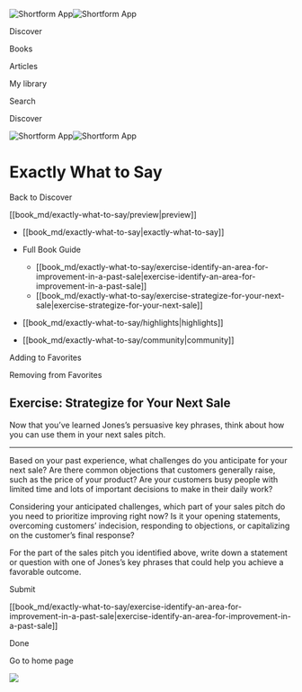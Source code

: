 ![Shortform App](/img/logo.36a2399e.svg)![Shortform App](/img/logo-dark.70c1b072.svg)

Discover

Books

Articles

My library

Search

Discover

![Shortform App](/img/logo.36a2399e.svg)![Shortform App](/img/logo-dark.70c1b072.svg)

# Exactly What to Say

Back to Discover

[[book_md/exactly-what-to-say/preview|preview]]

  * [[book_md/exactly-what-to-say|exactly-what-to-say]]
  * Full Book Guide

    * [[book_md/exactly-what-to-say/exercise-identify-an-area-for-improvement-in-a-past-sale|exercise-identify-an-area-for-improvement-in-a-past-sale]]
    * [[book_md/exactly-what-to-say/exercise-strategize-for-your-next-sale|exercise-strategize-for-your-next-sale]]
  * [[book_md/exactly-what-to-say/highlights|highlights]]
  * [[book_md/exactly-what-to-say/community|community]]



Adding to Favorites 

Removing from Favorites 

## Exercise: Strategize for Your Next Sale

Now that you’ve learned Jones’s persuasive key phrases, think about how you can use them in your next sales pitch.

* * *

Based on your past experience, what challenges do you anticipate for your next sale? Are there common objections that customers generally raise, such as the price of your product? Are your customers busy people with limited time and lots of important decisions to make in their daily work?

Considering your anticipated challenges, which part of your sales pitch do you need to prioritize improving right now? Is it your opening statements, overcoming customers’ indecision, responding to objections, or capitalizing on the customer’s final response?

For the part of the sales pitch you identified above, write down a statement or question with one of Jones’s key phrases that could help you achieve a favorable outcome.

Submit 

[[book_md/exactly-what-to-say/exercise-identify-an-area-for-improvement-in-a-past-sale|exercise-identify-an-area-for-improvement-in-a-past-sale]]

Done

Go to home page 

![](https://bat.bing.com/action/0?ti=56018282&Ver=2&mid=5ef534de-dc0a-4f65-b7fe-b44d72a14d37&sid=49fff5b0636c11eeb9c611038afc8668&vid=4a005010636c11ee80c703d4c4a7acd5&vids=0&msclkid=N&pi=0&lg=en-US&sw=800&sh=600&sc=24&nwd=1&tl=Shortform%20%7C%20Exactly%20What%20to%20Say&p=https%3A%2F%2Fwww.shortform.com%2Fapp%2Fbook%2Fexactly-what-to-say%2Fexercise-strategize-for-your-next-sale&r=&lt=498&evt=pageLoad&sv=1&rn=492764)
